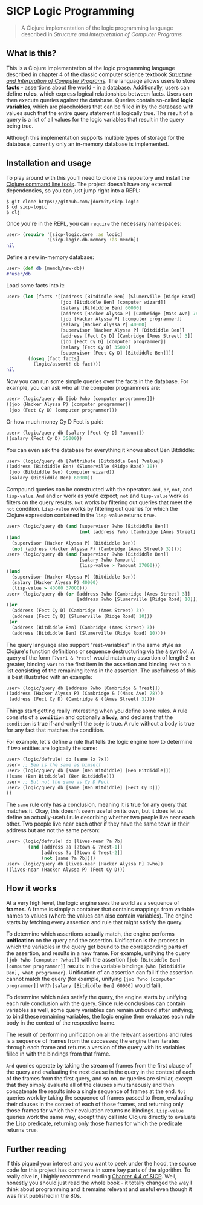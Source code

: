 # SICP Logic Programming
> A Clojure implementation of the logic programming language described in *Structure and Interpretation of Computer Programs*

## What is this?
This is a Clojure implementation of the logic programming language described in chapter 4 of the classic computer science textbook [*Structure and Interpration of Computer Programs*](https://mitpress.mit.edu/sites/default/files/sicp/index.html). The language allows users to store **facts** - assertions about the world - in a database. Additionally, users can define **rules**, which express logical relationships between facts. Users can then execute queries against the database. Queries contain so-called **logic variables**, which are placeholders that can be filled in by the database with values such that the entire query statement is logically true. The result of a query is a list of all values for the logic variables that result in the query being true.

Although this implementation supports multiple types of storage for the database, currently only an in-memory database is implemented.

## Installation and usage
To play around with this you'll need to clone this repository and install the [Clojure command line tools](https://www.clojure.org/guides/getting_started). The project doesn't have any external dependencies, so you can just jump right into a REPL:

``` shell
$ git clone https://github.com/jdormit/sicp-logic
$ cd sicp-logic
$ clj
```

Once you're in the REPL, you can `require` the necessary namespaces:

``` clojure
user> (require '[sicp-logic.core :as logic]
               '[sicp-logic.db.memory :as memdb])
nil
```

Define a new in-memory database:

``` clojure
user> (def db (memdb/new-db))
#'user/db
```

Load some facts into it:

``` clojure
user> (let [facts '[[address [Bitdiddle Ben] [Slumerville [Ridge Road] 10]]
                    [job [Bitdiddle Ben] [computer wizard]]
                    [salary [Bitdiddle Ben] 60000]
                    [address [Hacker Alyssa P] [Cambridge [Mass Ave] 78]]
                    [job [Hacker Alyssa P] [computer programmer]]
                    [salary [Hacker Alyssa P] 40000]
                    [supervisor [Hacker Alyssa P] [Bitdiddle Ben]]
                    [address [Fect Cy D] [Cambridge [Ames Street] 3]]
                    [job [Fect Cy D] [computer programmer]]
                    [salary [Fect Cy D] 35000]
                    [supervisor [Fect Cy D] [Bitdiddle Ben]]]]
        (doseq [fact facts]
          (logic/assert! db fact)))
nil
```

Now you can run some simple queries over the facts in the database. For example, you can ask who all the computer programmers are:

``` clojure
user> (logic/query db [job ?who [computer programmer]])
((job (Hacker Alyssa P) (computer programmer))
 (job (Fect Cy D) (computer programmer)))
```

Or how much money Cy D Fect is paid:

``` clojure
user> (logic/query db [salary [Fect Cy D] ?amount])
((salary (Fect Cy D) 35000))
```

You can even ask the database for everything it knows about Ben Bitdiddle:

``` clojure
user> (logic/query db [?attribute [Bitdiddle Ben] ?value])
((address (Bitdiddle Ben) (Slumerville (Ridge Road) 10))
 (job (Bitdiddle Ben) (computer wizard))
 (salary (Bitdiddle Ben) 60000))
```

Compound queries can be constructed with the operators `and`, `or`, `not`, and `lisp-value`. `And` and `or` work as you'd expect; `not` and `lisp-value` work as filters on the query results. `Not` works by filtering out queries that meet the `not` condition. `Lisp-value` works by filtering out queries for which the Clojure expression contained in the `lisp-value` returns `true`.

``` clojure
user> (logic/query db (and [supervisor ?who [Bitdiddle Ben]]
                           (not [address ?who [Cambridge [Ames Street] 3]])))
((and
  (supervisor (Hacker Alyssa P) (Bitdiddle Ben))
  (not (address (Hacker Alyssa P) (Cambridge (Ames Street) 3)))))
user> (logic/query db (and [supervisor ?who [Bitdiddle Ben]]
                           [salary ?who ?amount]
                           (lisp-value > ?amount 37000)))
((and
  (supervisor (Hacker Alyssa P) (Bitdiddle Ben))
  (salary (Hacker Alyssa P) 40000)
  (lisp-value > 40000 37000)))
user> (logic/query db (or [address ?who [Cambridge [Ames Street] 3]]
                          [address ?who [Slumerville [Ridge Road] 10]]))
((or
  (address (Fect Cy D) (Cambridge (Ames Street) 3))
  (address (Fect Cy D) (Slumerville (Ridge Road) 10)))
 (or
  (address (Bitdiddle Ben) (Cambridge (Ames Street) 3))
  (address (Bitdiddle Ben) (Slumerville (Ridge Road) 10))))
```

The query language also support "rest-variables" in the same style as Clojure's function definitions or sequence destructuring via the `&` symbol. A query of the form `[?var1 & ?rest]` would match any assertion of length 2 or greater, binding `var1` to the first item in the assertion and binding `rest` to a list consisting of the remaining items in the assertion. The usefulness of this is best illustrated with an example:

``` clojure
user> (logic/query db [address ?who [Cambridge & ?rest]])
((address (Hacker Alyssa P) (Cambridge & ((Mass Ave) 78)))
 (address (Fect Cy D) (Cambridge & ((Ames Street) 3))))
```

Things start getting really interesting when you define some rules. A rule consists of a **`condition`** and optionally a **`body`**, and declares that the `condition` is true if-and-only-if the `body` is true. A rule without a body is true for any fact that matches the condition.

For example, let's define a rule that tells the logic engine how to determine if two entities are logically the same:

``` clojure
user> (logic/defrule! db [same ?x ?x])
user> ;; Ben is the same as himself
user> (logic/query db [same [Ben Bitdiddle] [Ben Bitdiddle]])
((same (Ben Bitdiddle) (Ben Bitdiddle)))
user> ;; But not the same as Cy D Fect
user> (logic/query db [same [Ben Bitdiddle] [Fect Cy D]])
()
```

The `same` rule only has a conclusion, meaning it is true for any query that matches it. Okay, this doesn't seem useful on its own, but it does let us define an actually-useful rule describing whether two people live near each other. Two people live near each other if they have the same town in their address but are not the same person:

``` clojure
user> (logic/defrule! db [lives-near ?a ?b]
        (and [address ?a [?town & ?rest-1]]
             [address ?b [?town & ?rest-2]]
             (not [same ?a ?b])))
user> (logic/query db [lives-near [Hacker Alyssa P] ?who])
((lives-near (Hacker Alyssa P) (Fect Cy D)))
```

## How it works
At a very high level, the logic engine sees the world as a sequence of **frames**. A frame is simply a container that contains mappings from variable names to values (where the values can also contain variables). The engine starts by fetching every assertion and rule that might satisfy the query. 

To determine which assertions actually match, the engine performs **unification** on the query and the assertion. Unification is the process in which the variables in the query get bound to the corresponding parts of the assertion, and results in a new frame. For example, unifying the query `[job ?who [computer ?what]]` with the assertion `[job [Bitdiddle Ben] [computer programmer]]` results in the variable bindings `{who [Bitdiddle Ben], what programmer}`. Unification of an assertion can fail if the assertion cannot match the query (for example, unifying `[job ?who [computer programmer]]` with `[salary [Bitdiddle Ben] 60000]` would fail).

To determine which rules satisfy the query, the engine starts by unifying each rule conclusion with the query. Since rule conclusions can contain variables as well, some query variables can remain unbound after unifying; to bind these remaining variables, the logic engine then evaluates each rule body in the context of the respective frame.

The result of performing unification on all the relevant assertions and rules is a sequence of frames from the successes; the engine then iterates through each frame and returns a version of the query with its variables filled in with the bindings from that frame.

`And` queries operate by taking the stream of frames from the first clause of the query and evaluating the next clause in the query in the context of each of the frames from the first query, and so on. `Or` queries are similar, except that they simply evaluate all of the clauses simultaneously and then concatenate the results into a single sequence of frames at the end. `Not` queries work by taking the sequence of frames passed to them, evaluating their clauses in the context of each of those frames, and returning only those frames for which their evaluation returns no bindings. `Lisp-value` queries work the same way, except they call into Clojure directly to evaluate the Lisp predicate, returning only those frames for which the predicate returns `true`.

## Further reading

If this piqued your interest and you want to peek under the hood, the source code for this project has comments in some key parts of the algorithm. To really dive in, I highly recommend reading [Chapter 4.4 of SICP](https://mitpress.mit.edu/sites/default/files/sicp/full-text/book/book-Z-H-29.html#%_sec_4.4). Well, honestly you should just read the whole book - it totally changed the way I think about programming and it remains relevant and useful even though it was first published in the 80s.
